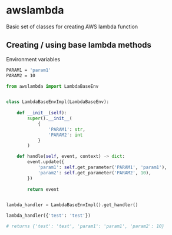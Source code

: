 # awslambda
Basic set of classes for creating AWS lambda function


## Creating / using base lambda methods

Environment variables

```bash
PARAM1 = 'param1'
PARAM2 = 10
```

```python
from awslambda import LambdaBaseEnv


class LambdaBaseEnvImpl(LambdaBaseEnv):
    
    def __init__(self):
        super().__init__(
            {
                'PARAM1': str,
                'PARAM2': int
            }
        )

    def handle(self, event, context) -> dict:
        event.update({
            'param1': self.get_parameter('PARAM1', 'param1'),
            'param2': self.get_parameter('PARAM2', 10),
        })
        
        return event


lambda_handler = LambdaBaseEnvImpl().get_handler()

lambda_handler({'test': 'test'})

# returns {'test': 'test', 'param1': 'param1', 'param2': 10}
```
